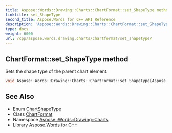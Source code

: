 ```yaml
---
title: Aspose::Words::Drawing::Charts::ChartFormat::set_ShapeType method
linktitle: set_ShapeType
second_title: Aspose.Words for C++ API Reference
description: 'Aspose::Words::Drawing::Charts::ChartFormat::set_ShapeType method. Sets the shape type of the parent chart element in C++.'
type: docs
weight: 6000
url: /cpp/aspose.words.drawing.charts/chartformat/set_shapetype/
---
```

## ChartFormat::set_ShapeType method


Sets the shape type of the parent chart element.

```cpp
void Aspose::Words::Drawing::Charts::ChartFormat::set_ShapeType(Aspose::Words::Drawing::Charts::ChartShapeType value)
```

## See Also

* Enum [ChartShapeType](../../chartshapetype/)
* Class [ChartFormat](../)
* Namespace [Aspose::Words::Drawing::Charts](../../)
* Library [Aspose.Words for C++](../../../)
